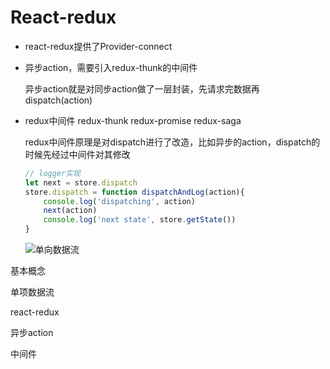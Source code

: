 # React-redux

+ react-redux提供了Provider-connect

+ 异步action，需要引入redux-thunk的中间件

  异步action就是对同步action做了一层封装，先请求完数据再dispatch(action)

+ redux中间件 redux-thunk  redux-promise  redux-saga

  redux中间件原理是对dispatch进行了改造，比如异步的action，dispatch的时候先经过中间件对其修改

  ```js
  // logger实现
  let next = store.dispatch
  store.dispatch = function dispatchAndLog(action){
      console.log('dispatching', action)
      next(action)
      console.log('next state', store.getState())
  }
  ```

  

  ![单向数据流](C:/Users/Alber/Pictures/单向数据流.PNG)



基本概念

单项数据流

react-redux

异步action

中间件

